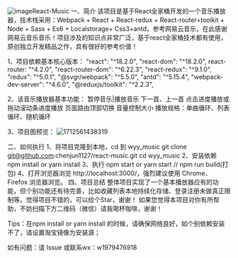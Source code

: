 ![image](https://github.com/yididid/wyy_music/assets/56509940/87805069-9d4e-4e32-9c6a-77bf83c35fff)React-Music
一、简介
该项目是基于React全家桶开发的一个音乐播放器，技术栈采用：Webpack + React + React-redux + React-router+toolkit + Node + Sass + Es6 + Localstorage+ Css3+antd，参考网易云音乐，在此感谢网易云音乐音乐！项目涉及的知识点非常广泛，基于react全家桶技术都有使用，原创独立开发精品之作，具有很好的参考价值！

1、项目依赖基本核心版本：
"react": "^18.2.0",
"react-dom": "^18.2.0",
react-router: "^4.2.0",
"react-router-dom": "^6.22.3",
"react-redux": "^9.1.0",
"redux": "^5.0.1",
"@svgr/webpack": "^5.5.0",
"antd": "^5.15.4",
"webpack-dev-server": "^4.6.0",
"@reduxjs/toolkit": "^2.2.3",

2、该音乐播放器基本功能：
暂停音乐|播放音乐
下一首、上一首
点击进度播放或拖动滚动条进度播放
页面路由顶部切换
音量控制大小
播放规格：单曲循环、列表循环、随机循环

3、项目图预览：
![1712561438319](https://github.com/yididid/wyy_music/assets/56509940/8e315bd5-433d-4acf-bfba-6a1e03e3aee0)

二、如何执行
1、将项目克隆到本地，cd 到 wyy_music
git clone git@github.com:chenjun1127/react-music.git
cd wyy_music
2、安装依赖
npm install or yarn install
3、执行
npm start or yarn start
// npm run build(打包)
4、打开浏览器浏览 http://localhost:3000/，强烈建议使用 Chrome、Firefox 浏览器浏览。
四、项目总结
整体项目实现了一个基本播放器应有的功能，但个别功能还有待完善，比如收藏列表本地持续化存储、登录注册未做真正限制等。觉得项目不错的，可以给个Star，谢谢！ 如果您觉得本项目对你有所帮助，不妨扫描下方二维码（微信）请我喝杯咖啡，谢谢！

Tips：在npm install or yarn install 的时候，请确保网络良好，如个别依赖安装不了，请设置淘宝镜像为安装源；

如有问题：请 Issue 或联系wx：w1979476918
